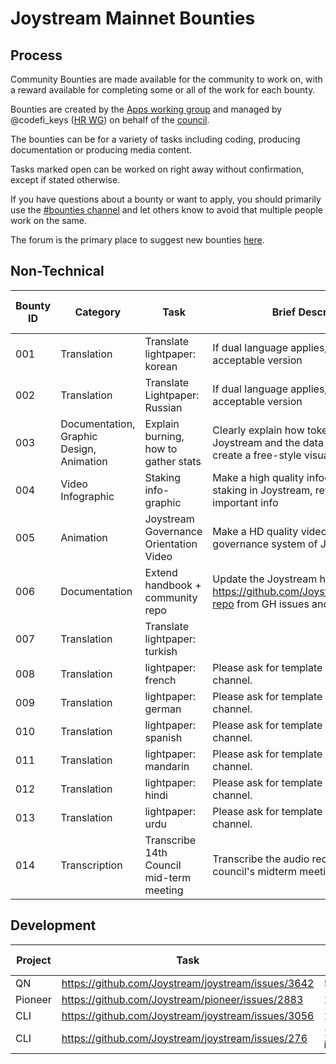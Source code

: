 # Joystream Mainnet Bounties

## Process

Community Bounties are made available for the community to work on, with a reward available for completing some or all of the work for each bounty.

Bounties are created by the [Apps working group](https://pioneerapp.xyz/#/working-groups/apps) and managed by @codefi_keys ([HR WG](https://pioneerapp.xyz/#/working-groups/hr)) on behalf of the [council](https://pioneerapp.xyz/#/council).

The bounties can be for a variety of tasks including coding, producing documentation or producing media content.

Tasks marked open can be worked on right away without confirmation, except if stated otherwise.

If you have questions about a bounty or want to apply, you should primarily use the [#bounties channel](https://discord.gg/dCM5Vf6z) and let others know to avoid that multiple people work on the same.

The forum is the primary place to suggest new bounties [here](https://pioneerapp.xyz/#/forum/thread/449).

## Non-Technical

| Bounty ID | Category | Task | Brief Description | Reward in $JOY | Status |
| --- | --- | --- | --- | --- | --- |
| 001 | Translation | Translate lightpaper: korean | If dual language applies, use the most acceptable version | 10000 | open |
| 002 | Translation | Translate Lightpaper: Russian | If dual language applies, use the most acceptable version | 10000 | [complete](https://discord.com/channels/811216481340751934/943152333427191859/1102971365688086589) |
| 003 | Documentation, Graphic Design, Animation | Explain burning, how to gather stats | Clearly explain how tokens are burnt on Joystream and the data is drawn and create a free-style visualization | 10000 | open |
| 004 | Video Infographic | Staking info-graphic | Make a high quality infographics on staking in Joystream, rewards plus other important info | 10000 | [assigned](https://discord.com/channels/811216481340751934/1121756889483583589/1122961027416469504) |
| 005 | Animation | Joystream Governance Orientation Video | Make a HD quality video explaining the governance system of Joystream  | 10000 | [assigned](https://discord.com/channels/811216481340751934/1121756889483583589/1127385529802039426) |
| 006 | Documentation | Extend handbook + community repo | Update the Joystream handbook and https://github.com/Joystream/community-repo from GH issues and Notion | 500 / hr | open |
| 007 | Translation | Translate lightpaper: turkish | | 10000 | [complete](https://discordapp.com/channels/811216481340751934/1121756889483583589/1128371307210363031) |
| 008 | Translation | lightpaper: french | Please ask for template in #bounties channel. | 10000 | open |
| 009 | Translation | lightpaper: german | Please ask for template in #bounties channel. | 10000 | open |
| 010 | Translation | lightpaper: spanish | Please ask for template in #bounties channel. | 10000 | [complete](https://discordapp.com/channels/811216481340751934/1121756889483583589/1128667481779748904) |
| 011 | Translation | lightpaper: mandarin | Please ask for template in #bounties channel. | 10000 | open |
| 012 | Translation | lightpaper: hindi | Please ask for template in #bounties channel. | 10000 | open |
| 013 | Translation | lightpaper: urdu | Please ask for template in #bounties channel. | 10000 | open |
| 014 | Transcription | Transcribe 14th Council mid-term meeting | Transcribe the audio recording of the council's midterm meeting in english | 10000 | [complete](https://discord.com/channels/811216481340751934/1121756889483583589/1129146111517536337) |

## Development

| Project | Task | Reward in $JOY | Status |
| --- | --- | --- | --- |
| QN | https://github.com/Joystream/joystream/issues/3642 | 50000 | open |
| Pioneer | https://github.com/Joystream/pioneer/issues/2883 | 100000+ | open |
| CLI | https://github.com/Joystream/joystream/issues/3056 | 100000+ | open |
| CLI | https://github.com/Joystream/joystream/issues/276 | 10000 / item | open |
